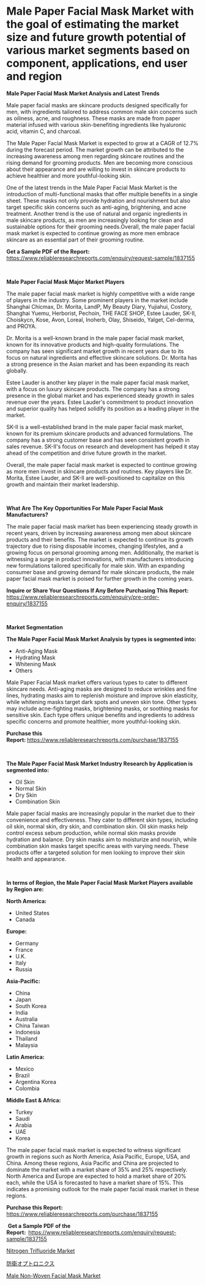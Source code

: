 <p><h1>Male Paper Facial Mask Market with the goal of estimating the market size and future growth potential of various market segments based on component, applications, end user and region</h1></p><p><strong>Male Paper Facial Mask Market Analysis and Latest Trends</strong></p>
<p><p>Male paper facial masks are skincare products designed specifically for men, with ingredients tailored to address common male skin concerns such as oiliness, acne, and roughness. These masks are made from paper material infused with various skin-benefiting ingredients like hyaluronic acid, vitamin C, and charcoal.</p><p>The Male Paper Facial Mask Market is expected to grow at a CAGR of 12.7% during the forecast period. The market growth can be attributed to the increasing awareness among men regarding skincare routines and the rising demand for grooming products. Men are becoming more conscious about their appearance and are willing to invest in skincare products to achieve healthier and more youthful-looking skin.</p><p>One of the latest trends in the Male Paper Facial Mask Market is the introduction of multi-functional masks that offer multiple benefits in a single sheet. These masks not only provide hydration and nourishment but also target specific skin concerns such as anti-aging, brightening, and acne treatment. Another trend is the use of natural and organic ingredients in male skincare products, as men are increasingly looking for clean and sustainable options for their grooming needs.Overall, the male paper facial mask market is expected to continue growing as more men embrace skincare as an essential part of their grooming routine.</p></p>
<p><strong>Get a Sample PDF of the Report:&nbsp;</strong> <a href="https://www.reliableresearchreports.com/enquiry/request-sample/1837155">https://www.reliableresearchreports.com/enquiry/request-sample/1837155</a></p>
<p>&nbsp;</p>
<p><strong>Male Paper Facial Mask Major Market Players</strong></p>
<p><p>The male paper facial mask market is highly competitive with a wide range of players in the industry. Some prominent players in the market include Shanghai Chicmax, Dr. Morita, LandP, My Beauty Diary, Yujiahui, Costory, Shanghai Yuemu, Herborist, Pechoin, THE FACE SHOP, Estee Lauder, SK-II, Choiskycn, Kose, Avon, Loreal, Inoherb, Olay, Shiseido, Yalget, Cel-derma, and PROYA.</p><p>Dr. Morita is a well-known brand in the male paper facial mask market, known for its innovative products and high-quality formulations. The company has seen significant market growth in recent years due to its focus on natural ingredients and effective skincare solutions. Dr. Morita has a strong presence in the Asian market and has been expanding its reach globally.</p><p>Estee Lauder is another key player in the male paper facial mask market, with a focus on luxury skincare products. The company has a strong presence in the global market and has experienced steady growth in sales revenue over the years. Estee Lauder's commitment to product innovation and superior quality has helped solidify its position as a leading player in the market.</p><p>SK-II is a well-established brand in the male paper facial mask market, known for its premium skincare products and advanced formulations. The company has a strong customer base and has seen consistent growth in sales revenue. SK-II's focus on research and development has helped it stay ahead of the competition and drive future growth in the market.</p><p>Overall, the male paper facial mask market is expected to continue growing as more men invest in skincare products and routines. Key players like Dr. Morita, Estee Lauder, and SK-II are well-positioned to capitalize on this growth and maintain their market leadership.</p></p>
<p>&nbsp;</p>
<p><strong>What Are The Key Opportunities For Male Paper Facial Mask Manufacturers?</strong></p>
<p><p>The male paper facial mask market has been experiencing steady growth in recent years, driven by increasing awareness among men about skincare products and their benefits. The market is expected to continue its growth trajectory due to rising disposable incomes, changing lifestyles, and a growing focus on personal grooming among men. Additionally, the market is witnessing a surge in product innovations, with manufacturers introducing new formulations tailored specifically for male skin. With an expanding consumer base and growing demand for male skincare products, the male paper facial mask market is poised for further growth in the coming years.</p></p>
<p><strong>Inquire or Share Your Questions If Any Before Purchasing This Report:</strong> <a href="https://www.reliableresearchreports.com/enquiry/pre-order-enquiry/1837155">https://www.reliableresearchreports.com/enquiry/pre-order-enquiry/1837155</a></p>
<p>&nbsp;</p>
<p><strong>Market Segmentation</strong></p>
<p><strong>The Male Paper Facial Mask Market Analysis by types is segmented into:</strong></p>
<p><ul><li>Anti-Aging Mask</li><li>Hydrating Mask</li><li>Whitening Mask</li><li>Others</li></ul></p>
<p><p>Male Paper Facial Mask market offers various types to cater to different skincare needs. Anti-aging masks are designed to reduce wrinkles and fine lines, hydrating masks aim to replenish moisture and improve skin elasticity, while whitening masks target dark spots and uneven skin tone. Other types may include acne-fighting masks, brightening masks, or soothing masks for sensitive skin. Each type offers unique benefits and ingredients to address specific concerns and promote healthier, more youthful-looking skin.</p></p>
<p><strong>Purchase this Report:&nbsp;</strong><a href="https://www.reliableresearchreports.com/purchase/1837155">https://www.reliableresearchreports.com/purchase/1837155</a></p>
<p>&nbsp;</p>
<p><strong>The Male Paper Facial Mask Market Industry Research by Application is segmented into:</strong></p>
<p><ul><li>Oil Skin</li><li>Normal Skin</li><li>Dry Skin</li><li>Combination Skin</li></ul></p>
<p><p>Male paper facial masks are increasingly popular in the market due to their convenience and effectiveness. They cater to different skin types, including oil skin, normal skin, dry skin, and combination skin. Oil skin masks help control excess sebum production, while normal skin masks provide hydration and balance. Dry skin masks aim to moisturize and nourish, while combination skin masks target specific areas with varying needs. These products offer a targeted solution for men looking to improve their skin health and appearance.</p></p>
<p>&nbsp;</p>
<p><strong>In terms of Region, the Male Paper Facial Mask Market Players available by Region are:</strong></p>
<p>
    <p> <strong> North America: </strong>
        <ul>
            <li>United States</li>
            <li>Canada</li>
        </ul>
        </p> 
    <p> <strong> Europe: </strong>
        <ul>
            <li>Germany</li>
            <li>France</li>
            <li>U.K.</li>
            <li>Italy</li>
            <li>Russia</li>
        </ul>
        </p> 
    <p> <strong> Asia-Pacific: </strong>
        <ul>
            <li>China</li>
            <li>Japan</li>
            <li>South Korea</li>
            <li>India</li>
            <li>Australia</li>
            <li>China Taiwan</li>
            <li>Indonesia</li>
            <li>Thailand</li>
            <li>Malaysia</li>
        </ul>
        </p> 
    <p> <strong> Latin America: </strong>
        <ul>
            <li>Mexico</li>
            <li>Brazil</li>
            <li>Argentina Korea</li>
            <li>Colombia</li>
        </ul>
        </p> 
    <p> <strong> Middle East & Africa: </strong>
        <ul>
            <li>Turkey</li>
            <li>Saudi</li>
            <li>Arabia</li>
            <li>UAE</li>
            <li>Korea</li>
        </ul>
    </p>
    </p>
<p><p>The male paper facial mask market is expected to witness significant growth in regions such as North America, Asia Pacific, Europe, USA, and China. Among these regions, Asia Pacific and China are projected to dominate the market with a market share of 35% and 25% respectively. North America and Europe are expected to hold a market share of 20% each, while the USA is forecasted to have a market share of 15%. This indicates a promising outlook for the male paper facial mask market in these regions.</p></p>
<p><strong>Purchase this Report: </strong><a href="https://www.reliableresearchreports.com/purchase/1837155">https://www.reliableresearchreports.com/purchase/1837155</a></p>
<p>&nbsp;<strong>Get a Sample PDF of the Report:&nbsp;&nbsp;</strong><a href="https://www.reliableresearchreports.com/enquiry/request-sample/1837155">https://www.reliableresearchreports.com/enquiry/request-sample/1837155</a></p>
<p><strong></strong></p>
<p><p><a href="https://artistic-helicopter-ca9.notion.site/Nitrogen-Trifluoride-Market-Research-Report-Unlocks-Analysis-on-the-Market-Financial-Status-Market--3486597c1a2944a489142809287b6d3a">Nitrogen Trifluoride Market</a></p><p><a href="https://github.com/wkuactfdzwizk06/Market-Research-Report-List-1/blob/main/64076337664.md">防衛オプトロニクス</a></p><p><a href="https://github.com/ChiragRp1/Market-Research-Report-List-3/blob/main/male-non-woven-facial-mask-market.md">Male Non-Woven Facial Mask Market</a></p></p>